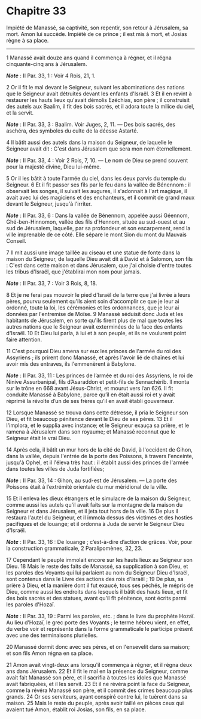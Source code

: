 # Chapitre 33

Impiété de Manassé, sa captivité, son repentir, son retour à Jérusalem, sa mort.
Amon lui succède.
Impiété de ce prince ; il est mis à mort, et Josias règne à sa place.

***

1 Manassé avait douze ans quand il commença à régner, et il régna cinquante-cinq ans à Jérusalem.

***Note*** :  II Par. 33, 1 : Voir 4 Rois, 21, 1.

2 Or il fit le mal devant le Seigneur, suivant les abominations des nations que le Seigneur avait détruites devant les enfants d'Israël. 3 Et il en revint à restaurer les hauts lieux qu'avait démolis Ezéchias, son père ; il construisit des autels aux Baalim, il fit des bois sacrés, et il adora toute la milice du ciel, et la servit.

***Note*** :  II Par. 33, 3 : Baalim. Voir Juges, 2, 11. ― Des bois sacrés, des aschéra, des symboles du culte de la déesse Astarté.

4 Il bâtit aussi des autels dans la maison du Seigneur, de laquelle le Seigneur avait dit : C'est dans Jérusalem que sera mon nom éternellement.

***Note*** :  II Par. 33, 4 : Voir 2 Rois, 7, 10. ― Le nom de Dieu se prend souvent pour la majesté divine, Dieu lui-même.

5 Or il les bâtit à toute l'armée du ciel, dans les deux parvis du temple du Seigneur. 6 Et il fit passer ses fils par le feu dans la vallée de Bénennom : il observait les songes, il suivait les augures, il s'adonnait à l'art magique, il avait avec lui des magiciens et des enchanteurs, et il commit de grand maux devant le Seigneur, jusqu'à l'irriter.

***Note*** :  II Par. 33, 6 : Dans la vallée de Bénennom, appelée aussi Géennom, Ghé-ben-Hinnomon, vallée des fils d’Hennom, située au sud-ouest et au sud de Jérusalem, laquelle, par sa profondeur et son escarpement, rend la ville imprenable de ce côté. Elle sépare le mont Sion du mont du Mauvais Conseil.

7 Il mit aussi une image taillée au ciseau et une statue de fonte dans la maison du Seigneur, de laquelle Dieu avait dit à David et à Salomon, son fils : C'est dans cette maison et dans Jérusalem, que j'ai choisie d'entre toutes les tribus d'Israël, que j'établirai mon nom pour jamais.

***Note*** :  II Par. 33, 7 : Voir 3 Rois, 8, 18.

8 Et je ne ferai pas mouvoir le pied d'Israël de la terre que j'ai livrée à leurs pères, pourvu seulement qu'ils aient soin d'accomplir ce que je leur ai ordonné, toute la loi, les cérémonies et les ordonnances, que je leur ai données par l'entremise de Moïse. 9 Manassé séduisit donc Juda et les habitants de Jérusalem, en sorte qu'ils firent plus de mal que toutes les autres nations que le Seigneur avait exterminées de la face des enfants d'Israël. 10 Et Dieu lui parla, à lui et à son peuple, et ils ne voulurent point faire attention.


11 C'est pourquoi Dieu amena sur eux les princes de l'armée du roi des Assyriens ; ils prirent donc Manassé, et après l'avoir lié de chaînes et lui avoir mis des entraves, ils l'emmenèrent à Babylone.

***Note*** :  II Par. 33, 11 : Les princes de l’armée et du roi des Assyriens, le roi de Ninive Assurbanipal, fils d’Asaraddon et petit-fils de Sennachérib. Il monta sur le trône en 668 avant Jésus-Christ, et mourut vers l’an 626. Il fit conduite Manassé à Babylone, parce qu’il en était aussi roi et y avait réprimé la révolte d’un de ses frères qu’il en avait établi gouverneur.

12 Lorsque Manassé se trouva dans cette détresse, il pria le Seigneur son Dieu, et fit beaucoup pénitence devant le Dieu de ses pères. 13 Et il l'implora, et le supplia avec instance; et le Seigneur exauça sa prière, et le ramena à Jérusalem dans son royaume; et Manassé reconnut que le Seigneur était le vrai Dieu.


14 Après cela, il bâtit un mur hors de la cité de David, à l'occident de Gihon, dans la vallée, depuis l'entrée de la porte des Poissons, à travers l'enceinte, jusqu'à Ophel, et il l'éleva très haut : il établit aussi des princes de l'armée dans toutes les villes de Juda fortifiées;

***Note*** :  II Par. 33, 14 : Gihon, au sud-est de Jérusalem. ― La porte des Poissons était à l’extrémité orientale du mur méridional de la ville.

15 Et il enleva les dieux étrangers et le simulacre de la maison du Seigneur, comme aussi les autels qu'il avait faits sur la montagne de la maison du Seigneur et dans Jérusalem, et il jeta tout hors de la ville. 16 De plus il restaura l'autel du Seigneur, et il immola dessus des victimes et des hosties pacifiques et de louange; et il ordonna à Juda de servir le Seigneur Dieu d'Israël.

***Note*** :  II Par. 33, 16 : De louange ; c’est-à-dire d’action de grâces. Voir, pour la construction grammaticale, 2 Paralipomènes, 32, 23.

17 Cependant le peuple immolait encore sur les hauts lieux au Seigneur son Dieu. 18 Mais le reste des faits de Manassé, sa supplication à son Dieu, et les paroles des Voyants qui lui parlaient au nom du Seigneur Dieu d'Israël, sont contenus dans le Livre des actions des rois d'Israël ; 19 De plus, sa prière à Dieu, et la manière dont il fut exaucé, tous ses péchés, le mépris de Dieu, comme aussi les endroits dans lesquels il bâtit des hauts lieux, et fit des bois sacrés et des statues, avant qu'il fît pénitence, sont écrits parmi les paroles d'Hozaï.

***Note*** :  II Par. 33, 19 : Parmi les paroles, etc. ; dans le livre du prophète Hozaï. Au lieu d’Hozaï, le grec porte des Voyants ; le terme hébreu vient, en effet, du verbe voir et représente dans la forme grammaticale le participe présent avec une des terminaisons plurielles.

20 Manassé dormit donc avec ses pères, et on l'ensevelit dans sa maison; et son fils Amon régna en sa place.


21 Amon avait vingt-deux ans lorsqu'il commença à régner, et il régna deux ans dans Jérusalem. 22 Et il fit le mal en la présence du Seigneur, comme avait fait Manassé son père, et il sacrifia à toutes les idoles que Manassé avait fabriquées, et il les servit. 23 Et il ne révéra point la face du Seigneur, comme la révéra Manassé son père, et il commit des crimes beaucoup plus grands. 24 Or ses serviteurs, ayant conspiré contre lui, le tuèrent dans sa maison. 25 Mais le reste du peuple, après avoir taillé en pièces ceux qui avaient tué Amon, établit roi Josias, son fils, en sa place.

